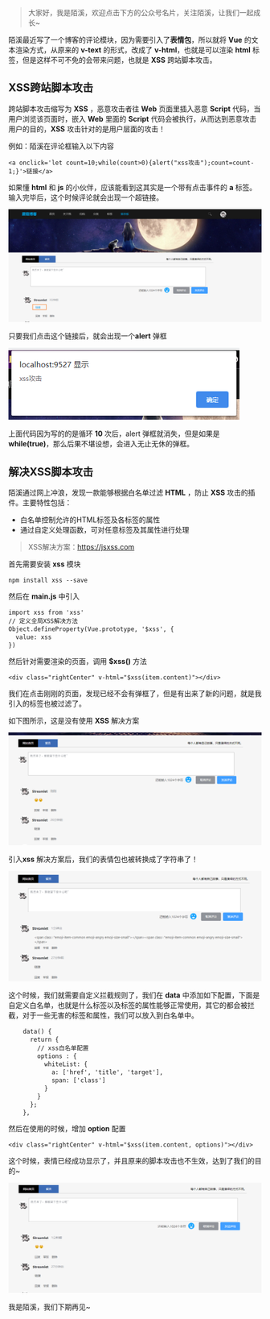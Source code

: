 > 大家好，我是陌溪，欢迎点击下方的公众号名片，关注陌溪，让我们一起成长~

陌溪最近写了一个博客的评论模块，因为需要引入了**表情包**，所以就将 **Vue** 的文本渲染方式，从原来的 **v-text** 的形式，改成了 **v-html**，也就是可以渲染 **html** 标签，但是这样不可不免的会带来问题，也就是 **XSS** 跨站脚本攻击。

## XSS跨站脚本攻击

跨站脚本攻击缩写为 **XSS** ，恶意攻击者往 **Web** 页面里插入恶意 **Script** 代码，当用户浏览该页面时，嵌入 **Web** 里面的 **Script** 代码会被执行，从而达到恶意攻击用户的目的，**XSS** 攻击针对的是用户层面的攻击！

例如：陌溪在评论框输入以下内容

```
<a onclick='let count=10;while(count>0){alert("xss攻击");count=count-1;}'>链接</a>
```

如果懂 **html** 和 **js** 的小伙伴，应该能看到这其实是一个带有点击事件的 **a** 标签。输入完毕后，这个时候评论就会出现一个超链接。

![伪装隐蔽的xss脚本攻击](images/image-20200430090311752.png)

只要我们点击这个链接后，就会出现一个**alert** 弹框

![点击后出现弹框](images/image-20200430090351946.png)

上面代码因为写的的是循环 **10** 次后，alert 弹框就消失，但是如果是 **while(true)**，那么后果不堪设想，会进入无止无休的弹框。

## 解决XSS脚本攻击

陌溪通过网上冲浪，发现一款能够根据白名单过滤 **HTML** ，防止 **XSS** 攻击的插件。主要特性包括：

- 白名单控制允许的HTML标签及各标签的属性
- 通过自定义处理函数，可对任意标签及其属性进行处理

> XSS解决方案：https://jsxss.com

首先需要安装 **xss** 模块

```
npm install xss --save
```

然后在 **main.js** 中引入

```
import xss from 'xss'
// 定义全局XSS解决方法
Object.defineProperty(Vue.prototype, '$xss', {
  value: xss
})
```

然后针对需要渲染的页面，调用 **$xss()** 方法

```
<div class="rightCenter" v-html="$xss(item.content)"></div>
```

我们在点击刚刚的页面，发现已经不会有弹框了，但是有出来了新的问题，就是我引入的标签也被过滤了。

如下图所示，这是没有使用 **XSS** 解决方案

![未使用XSS解决方案](images/image-20200430092519608.png)

引入**xss** 解决方案后，我们的表情包也被转换成了字符串了！

![使用XSS解决方案](images/image-20200430092619240.png)

这个时候，我们就需要自定义拦截规则了，我们在 **data** 中添加如下配置，下面是自定义白名单，也就是什么标签以及标签的属性能够正常使用，其它的都会被拦截，对于一些无害的标签和属性，我们可以放入到白名单中。

```
    data() {
      return {
        // xss白名单配置
        options : {
          whiteList: {
            a: ['href', 'title', 'target'],
            span: ['class']
          }
        }
      };
    },
```

然后在使用的时候，增加 **option** 配置

```
<div class="rightCenter" v-html="$xss(item.content, options)"></div>
```

这个时候，表情已经成功显示了，并且原来的脚本攻击也不生效，达到了我们的目的~

![](images/image-20200430092858561.png)

我是陌溪，我们下期再见~